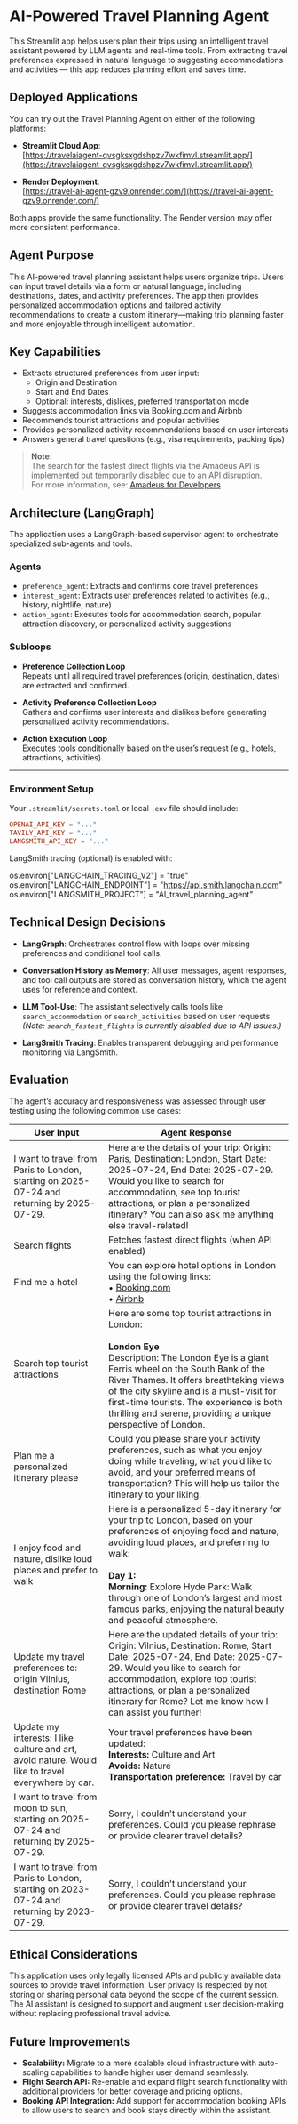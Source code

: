 # AI-Powered Travel Planning Agent

This Streamlit app helps users plan their trips using an intelligent travel assistant powered by LLM agents and real-time tools. From extracting travel preferences expressed in natural language to suggesting accommodations and activities — this app reduces planning effort and saves time.

## Deployed Applications

You can try out the Travel Planning Agent on either of the following platforms:

- **Streamlit Cloud App**:  
  [https://travelaiagent-qvsgksxgdshpzv7wkfimvl.streamlit.app/](https://travelaiagent-qvsgksxgdshpzv7wkfimvl.streamlit.app/)

- **Render Deployment**:  
  [https://travel-ai-agent-gzv9.onrender.com/](https://travel-ai-agent-gzv9.onrender.com/)

Both apps provide the same functionality. The Render version may offer more consistent performance.

## Agent Purpose

This AI-powered travel planning assistant helps users organize trips. Users can input travel details via a form or natural language, including destinations, dates, and activity preferences. The app then provides personalized accommodation options and tailored activity recommendations to create a custom itinerary—making trip planning faster and more enjoyable through intelligent automation.


## Key Capabilities

- Extracts structured preferences from user input:
  - Origin and Destination  
  - Start and End Dates  
  - Optional: interests, dislikes, preferred transportation mode
- Suggests accommodation links via Booking.com and Airbnb
- Recommends tourist attractions and popular activities
- Provides personalized activity recommendations based on user interests
- Answers general travel questions (e.g., visa requirements, packing tips)

> **Note:**  
> The search for the fastest direct flights via the Amadeus API is implemented but temporarily disabled due to an API disruption.  
> For more information, see: [Amadeus for Developers](https://developers.amadeus.com/)


## Architecture (LangGraph)

The application uses a LangGraph-based supervisor agent to orchestrate specialized sub-agents and tools.

### Agents

- `preference_agent`: Extracts and confirms core travel preferences
- `interest_agent`: Extracts user preferences related to activities (e.g., history, nightlife, nature)
- `action_agent`: Executes tools for accommodation search, popular attraction discovery, or personalized activity suggestions

### Subloops

- **Preference Collection Loop**  
  Repeats until all required travel preferences (origin, destination, dates) are extracted and confirmed.

- **Activity Preference Collection Loop**  
  Gathers and confirms user interests and dislikes before generating personalized activity recommendations.

- **Action Execution Loop**  
  Executes tools conditionally based on the user’s request (e.g., hotels, attractions, activities).

---
### Environment Setup

Your `.streamlit/secrets.toml` or local `.env` file should include:

```toml
OPENAI_API_KEY = "..."
TAVILY_API_KEY = "..."
LANGSMITH_API_KEY = "..."
```

LangSmith tracing (optional) is enabled with:

os.environ["LANGCHAIN_TRACING_V2"] = "true"
os.environ["LANGCHAIN_ENDPOINT"] = "https://api.smith.langchain.com"
os.environ["LANGSMITH_PROJECT"] = "AI_travel_planning_agent"

## Technical Design Decisions

- **LangGraph**: Orchestrates control flow with loops over missing preferences and conditional tool calls.

- **Conversation History as Memory**: All user messages, agent responses, and tool call outputs are stored as conversation history, which the agent uses for reference and context.

- **LLM Tool-Use**: The assistant selectively calls tools like `search_accommodation` or `search_activities` based on user requests.  
  *(Note: `search_fastest_flights` is currently disabled due to API issues.)*

- **LangSmith Tracing**: Enables transparent debugging and performance monitoring via LangSmith.

## Evaluation

The agent’s accuracy and responsiveness was assessed through user testing using the following common use cases:

| User Input                                                     | Agent Response                                                                                                                                                                                                                                  |
|----------------------------------------------------------------|-------------------------------------------------------------------------------------------------------------------------------------------------------------------------------------------------------------------------------------------------|
| I want to travel from Paris to London, starting on 2025-07-24 and returning by 2025-07-29. | Here are the details of your trip: Origin: Paris, Destination: London, Start Date: 2025-07-24, End Date: 2025-07-29. Would you like to search for accommodation, see top tourist attractions, or plan a personalized itinerary? You can also ask me anything else travel-related! |
| Search flights                                                | Fetches fastest direct flights (when API enabled)                                                                                                                                                                                             |
| Find me a hotel                                              | You can explore hotel options in London using the following links:<br>• [Booking.com](https://www.booking.com/searchresults.html?ss=London%2C+United+Kingdom&checkin=2025-07-24&checkout=2025-07-29&group_adults=2&no_rooms=1&order=bayesian_review_score)<br>• [Airbnb](https://www.airbnb.com/s/London%2C+United+Kingdom/homes?checkin=2025-07-24&checkout=2025-07-29&adults=2&superhost=true) |
| Search top tourist attractions                               | Here are some top tourist attractions in London:<br><br>**London Eye**<br>Description: The London Eye is a giant Ferris wheel on the South Bank of the River Thames. It offers breathtaking views of the city skyline and is a must-visit for first-time tourists. The experience is both thrilling and serene, providing a unique perspective of London. |
| Plan me a personalized itinerary please                      | Could you please share your activity preferences, such as what you enjoy doing while traveling, what you’d like to avoid, and your preferred means of transportation? This will help us tailor the itinerary to your liking.                    |
| I enjoy food and nature, dislike loud places and prefer to walk | Here is a personalized 5-day itinerary for your trip to London, based on your preferences of enjoying food and nature, avoiding loud places, and preferring to walk: <br><br>**Day 1:**<br>**Morning:** Explore Hyde Park: Walk through one of London’s largest and most famous parks, enjoying the natural beauty and peaceful atmosphere. |
| Update my travel preferences to: origin Vilnius, destination Rome | Here are the updated details of your trip: Origin: Vilnius, Destination: Rome, Start Date: 2025-07-24, End Date: 2025-07-29. Would you like to search for accommodation, explore top tourist attractions, or plan a personalized itinerary for Rome? Let me know how I can assist you further! |
| Update my interests: I like culture and art, avoid nature. Would like to travel everywhere by car. | Your travel preferences have been updated:<br>**Interests:** Culture and Art<br>**Avoids:** Nature<br>**Transportation preference:** Travel by car |
| I want to travel from moon to sun, starting on 2025-07-24 and returning by 2025-07-29. | Sorry, I couldn't understand your preferences. Could you please rephrase or provide clearer travel details? |
| I want to travel from Paris to London, starting on 2023-07-24 and returning by 2023-07-29. | Sorry, I couldn't understand your preferences. Could you please rephrase or provide clearer travel details? |

## Ethical Considerations

This application uses only legally licensed APIs and publicly available data sources to provide travel information. User privacy is respected by not storing or sharing personal data beyond the scope of the current session. The AI assistant is designed to support and augment user decision-making without replacing professional travel advice.

## Future Improvements

- **Scalability:** Migrate to a more scalable cloud infrastructure with auto-scaling capabilities to handle higher user demand seamlessly.  
- **Flight Search API:** Re-enable and expand flight search functionality with additional providers for better coverage and pricing options.  
- **Booking API Integration:** Add support for accommodation booking APIs to allow users to search and book stays directly within the assistant.
